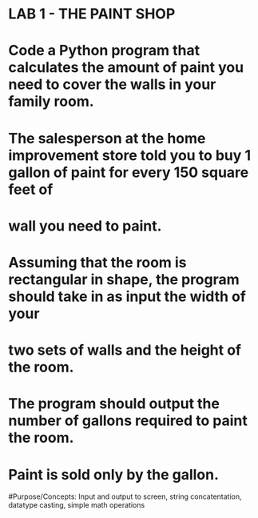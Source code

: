 # LAB 1 - THE PAINT SHOP
# Code a Python program that calculates the amount of paint you need to cover the walls in your family room. 
# The salesperson at the home improvement store told you to buy 1 gallon of paint for every 150 square feet of 
# wall you need to paint.

# Assuming that the room is rectangular in shape, the program should take in as input the width of your 
# two sets of walls and the height of the room.

# The program should output the number of gallons required to paint the room. 
# Paint is sold only by the gallon.

#Purpose/Concepts: Input and output to screen, string concatentation, datatype casting, simple math operations